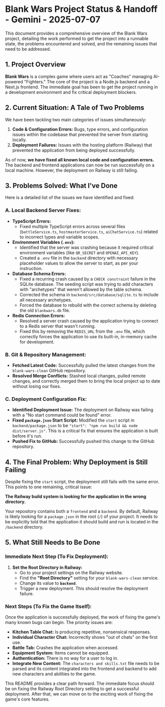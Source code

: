 # Blank Wars Project Status & Handoff - Gemini - 2025-07-07

This document provides a comprehensive overview of the Blank Wars project, detailing the work performed to get the project into a runnable state, the problems encountered and solved, and the remaining issues that need to be addressed.

## 1. Project Overview

**Blank Wars** is a complex game where users act as "Coaches" managing AI-powered "Fighters." The core of the project is a Node.js backend and a Next.js frontend. The immediate goal has been to get the project running in a development environment and fix critical deployment blockers.

## 2. Current Situation: A Tale of Two Problems

We have been tackling two main categories of issues simultaneously:
1.  **Code & Configuration Errors:** Bugs, type errors, and configuration issues within the codebase that prevented the server from starting locally.
2.  **Deployment Failures:** Issues with the hosting platform (Railway) that prevented the application from being deployed successfully.

As of now, **we have fixed all known local code and configuration errors.** The backend and frontend applications can now be run successfully on a local machine. However, the deployment on Railway is still failing.

## 3. Problems Solved: What I've Done

Here is a detailed list of the issues we have identified and fixed:

### A. Local Backend Server Fixes:
*   **TypeScript Errors:**
    *   Fixed multiple TypeScript errors across several files (`battleService.ts`, `hostmasterService.ts`, `aiChatService.ts`) related to incorrect types and variable scopes.
*   **Environment Variables (`.env`):**
    *   Identified that the server was crashing because it required critical environment variables (like `QR_SECRET` and `OPENAI_API_KEY`).
    *   Created a `.env` file in the `backend` directory with necessary placeholder values to allow the server to start, as per your instruction.
*   **Database Schema Errors:**
    *   Fixed a recurring crash caused by a `CHECK constraint` failure in the SQLite database. The seeding script was trying to add characters with "archetypes" that weren't allowed by the table schema.
    *   Corrected the schema in `backend/src/database/sqlite.ts` to include all necessary archetypes.
    *   Forced the database to rebuild with the correct schema by deleting the old `blankwars.db` file.
*   **Redis Connection Errors:**
    *   Resolved a server crash caused by the application trying to connect to a Redis server that wasn't running.
    *   Fixed this by removing the `REDIS_URL` from the `.env` file, which correctly forces the application to use its built-in, in-memory cache for development.

### B. Git & Repository Management:
*   **Fetched Latest Code:** Successfully pulled the latest changes from the `blank-wars-clean` GitHub repository.
*   **Resolved Merge Conflicts:** Stashed local changes, pulled remote changes, and correctly merged them to bring the local project up to date without losing our fixes.

### C. Deployment Configuration Fix:
*   **Identified Deployment Issue:** The deployment on Railway was failing with a "No start command could be found" error.
*   **Fixed `package.json` Start Script:** Modified the `start` script in `backend/package.json` to be `"start": "npm run build && node dist/server.js"`. This is a critical fix that ensures the application is built before it's run.
*   **Pushed Fix to GitHub:** Successfully pushed this change to the GitHub repository.

## 4. The Final Problem: Why Deployment is Still Failing

Despite fixing the `start` script, the deployment still fails with the same error. This points to one remaining, critical issue:

**The Railway build system is looking for the application in the wrong directory.**

Your repository contains both a `frontend` and a `backend`. By default, Railway is likely looking for a `package.json` in the root (`/`) of your project. It needs to be explicitly told that the application it should build and run is located in the `/backend` directory.

## 5. What Still Needs to Be Done

### Immediate Next Step (To Fix Deployment):
1.  **Set the Root Directory in Railway:**
    *   Go to your project settings on the Railway website.
    *   Find the **"Root Directory"** setting for your `blank-wars-clean` service.
    *   Change its value to **`backend`**.
    *   Trigger a new deployment. This should resolve the deployment failure.

### Next Steps (To Fix the Game Itself):
Once the application is successfully deployed, the work of fixing the game's many known bugs can begin. The priority issues are:
*   **Kitchen Table Chat:** Is producing repetitive, nonsensical responses.
*   **Individual Character Chat:** Incorrectly shows "out of chats" on the first use.
*   **Battle Tab:** Crashes the application when accessed.
*   **Equipment System:** Items cannot be equipped.
*   **Authentication:** There is no way for a user to log in.
*   **Integrate New Content:** The `characters and skills.txt` file needs to be parsed and its content integrated into the frontend and backend to add new characters and abilities to the game.

This README provides a clear path forward. The immediate focus should be on fixing the Railway Root Directory setting to get a successful deployment. After that, we can move on to the exciting work of fixing the game's core features.
